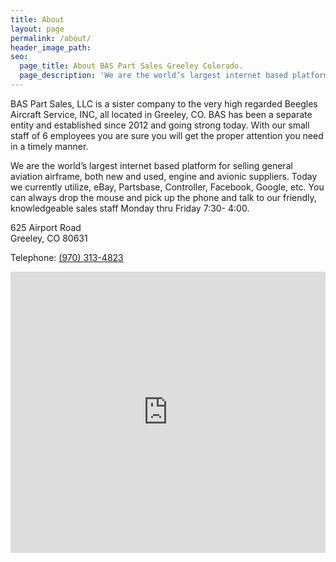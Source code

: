 ```yaml
---
title: About
layout: page
permalink: /about/
header_image_path:
seo:
  page_title: About BAS Part Sales Greeley Colorado.
  page_description: 'We are the world’s largest internet based platforms for selling general aviation airframe, both new and used, engine and avionic suppliers.'
---
```



BAS Part Sales, LLC is a sister company to the very high regarded Beegles Aircraft Service, INC, all located in Greeley, CO. BAS has been a separate entity and established since 2012 and going strong today. With our small staff of 6 employees you are sure you will get the proper attention you need in a timely manner.

We are the world’s largest internet based platform for selling general aviation airframe, both new and used, engine and avionic suppliers. Today we currently utilize, eBay, Partsbase, Controller, Facebook, Google, etc. You can always drop the mouse and pick up the phone and talk to our friendly, knowledgeable sales staff Monday thru Friday 7:30- 4:00.

625 Airport Road
<br>Greeley, CO 80631

Telephone: [(970) 313-4823](tel:9703134823)

<iframe width="100%" height="450" frameborder="0" style="border:0" src="https://www.google.com/maps/embed/v1/place?q=place_id:ChIJJRGkXTWfbocR8iSPCYPboSg&key=AIzaSyAvJOqm--wJafe0w0QOhsfZdBPyPPqILOw" allowfullscreen></iframe>